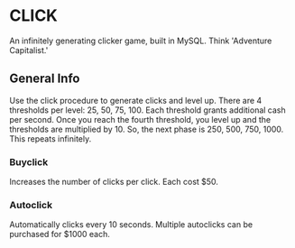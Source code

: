 # CLICK
An infinitely generating clicker game, built in MySQL. Think 'Adventure Capitalist.'

## General Info
Use the click procedure to generate clicks and level up. There are 4 thresholds per level: 25, 50, 75, 100. Each threshold grants additional cash per second. Once you reach the fourth threshold, you level up and the thresholds are multiplied by 10. So, the next phase is 250, 500, 750, 1000. This repeats infinitely.

### Buyclick
Increases the number of clicks per click. Each cost $50. 

### Autoclick
Automatically clicks every 10 seconds. Multiple autoclicks can be purchased for $1000 each.

